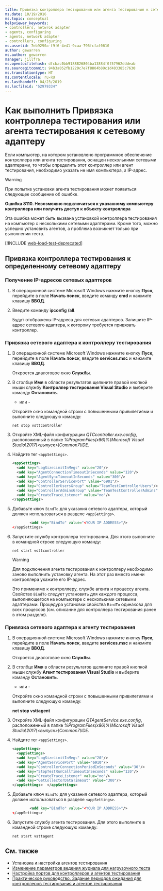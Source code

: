 ```yaml
---
title: Привязка контроллера тестирования или агента тестирования к сетевому адаптеру
ms.date: 10/19/2016
ms.topic: conceptual
helpviewer_keywords:
- controllers, netwrok adapter
- agents, configuring
- agents, network adapter
- controllers, configuring
ms.assetid: 7eb9290a-f9f6-4e41-9caa-796fcfaf0610
author: gewarren
ms.author: gewarren
manager: jillfra
ms.openlocfilehash: dfcbac0bb9188826804ba13884f0f57962dddeab
ms.sourcegitcommit: 94b3a052fb1229c7e7f8804b09c1d403385c7630
ms.translationtype: HT
ms.contentlocale: ru-RU
ms.lasthandoff: 04/23/2019
ms.locfileid: "62979334"
---
```

# <a name="how-to-bind-a-test-controller-or-test-agent-to-a-network-adapter"></a>Как выполнить Привязка контроллера тестирования или агента тестирования к сетевому адаптеру

Если компьютер, на котором установлено программное обеспечение контроллера или агента тестирования, оснащен несколькими сетевыми адаптерами, то чтобы определить этот контроллер или агент тестирования, необходимо указать не имя компьютера, а IP-адрес.

> [!WARNING]
> При попытке установки агента тестирования может появиться следующее сообщение об ошибке.
>
> **Ошибка 8110. Невозможно подключиться к указанному компьютеру контроллера или получить доступ к объекту контроллера**
>
> Эта ошибка может быть вызвана установкой контроллера тестирования на компьютер с несколькими сетевыми адаптерами. Кроме того, можно успешно установить агентов, а проблема возникнет только при выполнении теста.

[!INCLUDE [web-load-test-deprecated](includes/web-load-test-deprecated.md)]

## <a name="bind-a-test-controller-to-a-specific-network-adapter"></a>Привязка контроллера тестирования к определенному сетевому адаптеру

### <a name="to-obtain-the-ip-addresses-of-the-network-adapters"></a>Получение IP-адресов сетевых адаптеров

1. В операционной системе Microsoft Windows нажмите кнопку **Пуск**, перейдите в поле **Начать поиск**, введите команду **cmd** и нажмите клавишу **ВВОД**.

2. Введите команду **ipconfig /all**.

     Будут отображены IP-адреса для сетевых адаптеров. Запишите IP-адрес сетевого адаптера, к которому требуется привязать контроллер.

### <a name="to-bind-a-network-adapter-to-a-test-controller"></a>Привязка сетевого адаптера к контроллеру тестирования

1. В операционной системе Microsoft Windows нажмите кнопку **Пуск**, перейдите в поле **Начать поиск**, введите **services.msc** и нажмите клавишу **ВВОД**.

     Откроется диалоговое окно **Службы**.

2. В столбце **Имя** в области результатов щелкните правой кнопкой мыши службу **Контроллер тестирования Visual Studio** и выберите команду **Остановить**.

     - или -

     Откройте окно командной строки с повышенными привилегиями и выполните следующую команду:

     `net stop vsttcontroller`

3. Откройте XML-файл конфигурации *QTCcontroller.exe.config*, расположенный в папке *%ProgramFiles(x86)%\Microsoft Visual Studio\2017\\\<выпуск>\Common7\IDE*.

4. Найдите тег `<appSettings>`.

    ```xml
    <appSettings>
      <add key="LogSizeLimitInMegs" value="20"/>
      <add key="AgentConnectionTimeoutInSeconds" value="120"/>
      <add key="AgentSyncTimeoutInSeconds" value="300"/>
      <add key="ControllerServicePort" value="6901"/>
      <add key="ControllerUsersGroup" value="TeamTestControllerUsers"/>
      <add key="ControllerAdminsGroup" value="TeamTestControllerAdmins"/>
      <add key="CreateTraceListener" value="no"/>
    </appSettings>
    ```

5. Добавьте ключ `BindTo` для указания сетевого адаптера, который должен использоваться в разделе `<appSettings>`.

    ```xml
            <add key="BindTo" value="<YOUR IP ADDRESS>"/>
    </appSettings>
    ```

6. Запустите службу контроллера тестирования. Для этого выполните в командной строке следующую команду:

    `net start vsttcontroller`

    > [!WARNING]
    > Для подключения агента тестирования к контроллеру необходимо заново выполнить установку агента. На этот раз вместо имени контроллера укажите его IP-адрес.

     Это применимо к контроллеру, службе агента и процессу агента. Свойство `BindTo` следует установить для каждого процесса, выполняющегося на компьютере с несколькими сетевыми адаптерами. Процедура установки свойства `BindTo` одинакова для всех процессов (см. описание для контроллера тестирования ранее в этом разделе).

### <a name="to-bind-a-network-interface-card-to-a-test-agent"></a>Привязка сетевого адаптера к агенту тестирования

1. В операционной системе Microsoft Windows нажмите кнопку **Пуск**, перейдите в поле **Начать поиск**, введите **services.msc** и нажмите клавишу **ВВОД**.

    Откроется диалоговое окно **Службы**.

2. В столбце **Имя** в области результатов щелкните правой кнопкой мыши службу **Агент тестирования Visual Studio** и выберите команду **Остановить**.

     - или -

     Откройте окно командной строки с повышенными привилегиями и выполните следующую команду:

     **net stop vsttagent**

3. Откройте XML-файл конфигурации *QTAgentService.exe.config*, расположенный в папке *%ProgramFiles(x86)%\Microsoft Visual Studio\2017\\\<выпуск>\Common7\IDE*.

4. Найдите тег `<appSettings>`.

    ```xml
    <appSettings>
      <appSettings>
      <add key="LogSizeLimitInMegs" value="20"/>
      <add key="AgentServicePort" value="6910"/>
      <add key="ControllerConnectionPeriodInSeconds" value="30"/>
      <add key="StopTestRunCallTimeoutInSeconds" value="120"/>
      <add key="CreateTraceListener" value="no"/>
      <add key="GetCollectorDataTimeout" value="300"/>
    </appSettings>  </appSettings>
    ```

5. Добавьте ключ `BindTo` для указания сетевого адаптера, который должен использоваться в разделе `<appSettings>`.

    ```xml
            <add key="BindTo" value="<YOUR IP ADDRESS>"/>
    </appSettings>
    ```

6. Запустите службу агента тестирования. Для этого выполните в командной строке следующую команду:

    `net start vsttagent`

## <a name="see-also"></a>См. также

- [Установка и настройка агентов тестирования](../test/lab-management/install-configure-test-agents.md)
- [Изменение параметров ведения журнала для нагрузочного теста](../test/modify-load-test-logging-settings.md)
- [Настройка портов для контроллеров и агентов тестирования](../test/configure-ports-for-test-controllers-and-test-agents.md)
- [Практическое руководство. Задание периодов ожидания для контроллеров тестирования и агентов тестирования](../test/how-to-specify-timeout-periods-for-test-controllers-and-test-agents.md)